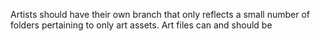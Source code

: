 Artists should have their own branch that only reflects a small number of folders pertaining to only art assets. Art files can and should be 